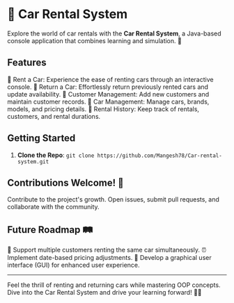 # 🚗 Car Rental System

Explore the world of car rentals with the **Car Rental System**, a Java-based console application that combines learning and simulation. 🌟

## Features

🚀 Rent a Car: Experience the ease of renting cars through an interactive console.
🔁 Return a Car: Effortlessly return previously rented cars and update availability.
👥 Customer Management: Add new customers and maintain customer records.
🚗 Car Management: Manage cars, brands, models, and pricing details.
📝 Rental History: Keep track of rentals, customers, and rental durations.

## Getting Started

1. **Clone the Repo**: `git clone https://github.com/Mangesh78/Car-rental-system.git`

## Contributions Welcome! 🎉

Contribute to the project's growth. Open issues, submit pull requests, and collaborate with the community.

## Future Roadmap 🛤️

🤝 Support multiple customers renting the same car simultaneously.
⏰ Implement date-based pricing adjustments.
🎨 Develop a graphical user interface (GUI) for enhanced user experience.

---

Feel the thrill of renting and returning cars while mastering OOP concepts. Dive into the Car Rental System and drive your learning forward! 🚗💨
